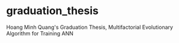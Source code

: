 # graduation_thesis
Hoang Minh Quang's Graduation Thesis, Multifactorial Evolutionary Algorithm for Training ANN
